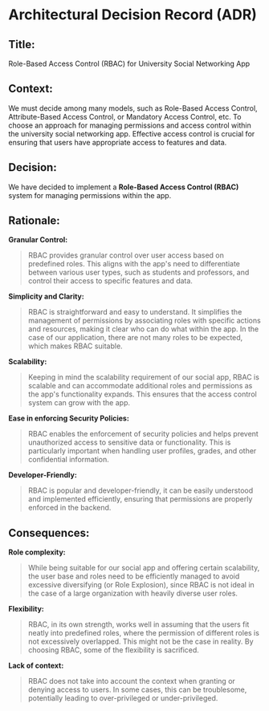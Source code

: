 # **Architectural Decision Record (ADR)** 

## **Title:**

Role-Based Access Control (RBAC) for University Social Networking App

## **Context:**

We must decide among many models, such as Role-Based Access Control, Attribute-Based Access Control, or Mandatory Access Control, etc. To choose an approach for managing permissions and access control within the university social networking app. Effective access control is crucial for ensuring that users have appropriate access to features and data. 

## **Decision:**

We have decided to implement a **Role-Based Access Control (RBAC)** system for managing permissions within the app. 

## **Rationale:** 

**Granular Control:** 
  > RBAC provides granular control over user access based on predefined roles. This aligns with the app's need to differentiate between various user types, such as students and professors, and control their access to specific features and data. 

**Simplicity and Clarity:** 
  > RBAC is straightforward and easy to understand. It simplifies the management of permissions by associating roles with specific actions and resources, making it clear who can do what within the app. In the case of our application, there are not many roles to be expected, which makes RBAC suitable. 

**Scalability:** 
  > Keeping in mind the scalability requirement of our social app, RBAC is scalable and can accommodate additional roles and permissions as the app's functionality expands. This ensures that the access control system can grow with the app. 

**Ease in enforcing Security Policies:** 
  > RBAC enables the enforcement of security policies and helps prevent unauthorized access to sensitive data or functionality. This is particularly important when handling user profiles, grades, and other confidential information. 

**Developer-Friendly:** 
  > RBAC is popular and developer-friendly, it can be easily understood and implemented efficiently, ensuring that permissions are properly enforced in the backend. 


## **Consequences:** 

**Role complexity:**
  > While being suitable for our social app and offering certain scalability, the user base and roles need to be efficiently managed to avoid excessive diversifying (or Role Explosion), since RBAC is not ideal in the case of a large organization with heavily diverse user roles. 

**Flexibility:**
  > RBAC, in its own strength, works well in assuming that the users fit neatly into predefined roles, where the permission of different roles is not excessively overlapped. This might not be the case in reality. By choosing RBAC, some of the flexibility is sacrificed. 

**Lack of context:**
  > RBAC does not take into account the context when granting or denying access to users. In some cases, this can be troublesome, potentially leading to over-privileged or under-privileged. 

